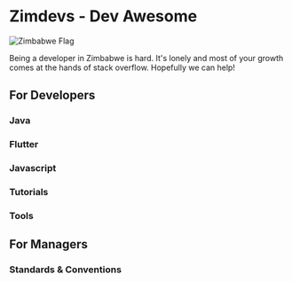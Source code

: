 # Zimdevs - Dev Awesome

![Zimbabwe Flag](https://cdn.britannica.com/33/4233-004-30998E1D/Flag-Zimbabwe.jpg)

Being a developer in Zimbabwe is hard. It's lonely and most of your growth comes at the hands of stack overflow. Hopefully we can help!

## For Developers

### Java

### Flutter

### Javascript

### Tutorials

### Tools

## For Managers

### Standards & Conventions
